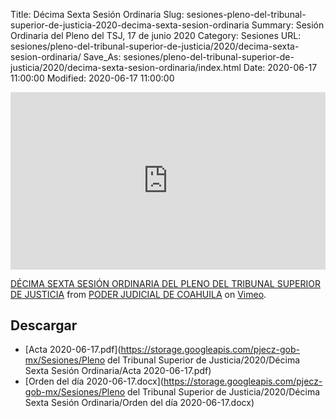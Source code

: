 Title: Décima Sexta Sesión Ordinaria
Slug: sesiones-pleno-del-tribunal-superior-de-justicia-2020-decima-sexta-sesion-ordinaria
Summary: Sesión Ordinaria del Pleno del TSJ, 17 de junio 2020
Category: Sesiones
URL: sesiones/pleno-del-tribunal-superior-de-justicia/2020/decima-sexta-sesion-ordinaria/
Save_As: sesiones/pleno-del-tribunal-superior-de-justicia/2020/decima-sexta-sesion-ordinaria/index.html
Date: 2020-06-17 11:00:00
Modified: 2020-06-17 11:00:00


<div style="padding:56.25% 0 0 0;position:relative;"><iframe src="https://player.vimeo.com/video/429393215" style="position:absolute;top:0;left:0;width:100%;height:100%;" frameborder="0" allow="autoplay; fullscreen" allowfullscreen></iframe></div><script src="https://player.vimeo.com/api/player.js"></script>
<p><a href="https://vimeo.com/429393215">D&Eacute;CIMA SEXTA SESI&Oacute;N ORDINARIA DEL PLENO DEL TRIBUNAL SUPERIOR DE JUSTICIA</a> from <a href="https://vimeo.com/user103229504">PODER JUDICIAL DE COAHUILA</a> on <a href="https://vimeo.com">Vimeo</a>.</p>


## Descargar


* [Acta 2020-06-17.pdf](https://storage.googleapis.com/pjecz-gob-mx/Sesiones/Pleno del Tribunal Superior de Justicia/2020/Décima Sexta Sesión Ordinaria/Acta 2020-06-17.pdf)
* [Orden del día 2020-06-17.docx](https://storage.googleapis.com/pjecz-gob-mx/Sesiones/Pleno del Tribunal Superior de Justicia/2020/Décima Sexta Sesión Ordinaria/Orden del día 2020-06-17.docx)



